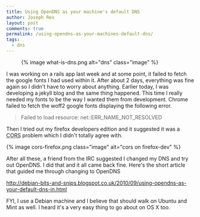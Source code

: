 ```yaml
---
title: Using OpenDNS as your machine's default DNS
author: Joseph Rex
layout: post
comments: true
permalink: /using-opendns-as-your-machines-default-dns/
tags:
  - dns
---
```

<figure>
{% image what-is-dns.png alt="dns" class="image" %}
</figure>
I was working on a rails app last week and at some point, it failed to fetch the google fonts I had used within it. After about 2 days, everything was fine again so I didn't have to worry about anything. Earlier today, I was developing a jekyll blog and the same thing happened. This time I really needed my fonts to be the way I wanted them from development. Chrome failed to fetch the woff2 google fonts displaying the following error.
<!--more-->

> Failed to load resource: net::ERR\_NAME\_NOT_RESOLVED

Then I tried out my firefox developers edition and it suggested it was a <acronym title="Cross Origin Resource Sharing">CORS</acronym> problem which I didn't totally agree with.

{% image cors-firefox.png class="image" alt="cors on firefox-dev" %}

After all these, a friend from the IRC suggested I changed my DNS and try out OpenDNS. I did that and it all came back fine. Here's the short article that guided me through changing to OpenDNS

<a href="http://debian-bits-and-snips.blogspot.co.uk/2010/09/using-opendns-as-your-default-dns-in.html" target="_blank">http://debian-bits-and-snips.blogspot.co.uk/2010/09/using-opendns-as-your-default-dns-in.html</a>

FYI, I use a Debian machine and I believe that should walk on Ubuntu and Mint as well. I heard it's a very easy thing to go about on OS X too.
